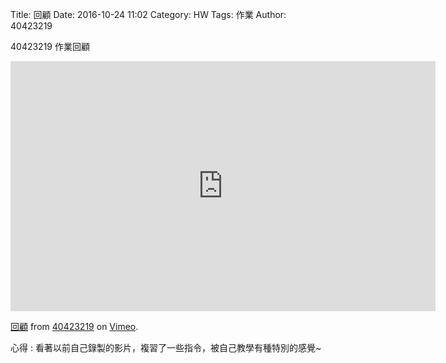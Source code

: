 Title: 回顧
Date: 2016-10-24 11:02
Category: HW
Tags: 作業
Author: 40423219

40423219 作業回顧


<!-- PELICAN_END_SUMMARY -->

<iframe src="https://player.vimeo.com/video/152302047" width="680" height="400" frameborder="0" webkitallowfullscreen mozallowfullscreen allowfullscreen></iframe>
<p><a href="https://vimeo.com/152302047">回顧</a> from <a href="https://vimeo.com/user47671379">40423219</a> on <a href="https://vimeo.com">Vimeo</a>.</p>

<p>心得 : 看著以前自己錄製的影片，複習了一些指令，被自己教學有種特別的感覺~</p>
